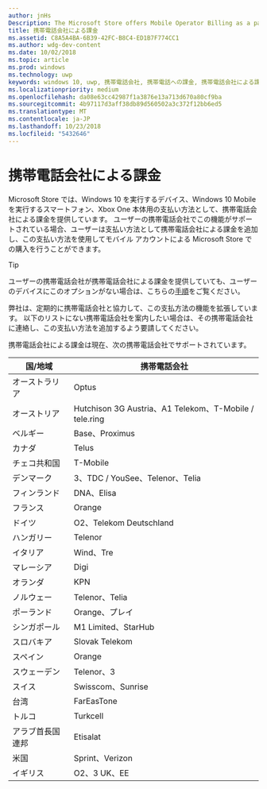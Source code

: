 ```yaml
---
author: jnHs
Description: The Microsoft Store offers Mobile Operator Billing as a payment method for mobile operators who support this capability.
title: 携帯電話会社による課金
ms.assetid: C8A5A4BA-6B39-42FC-B8C4-ED1B7F774CC1
ms.author: wdg-dev-content
ms.date: 10/02/2018
ms.topic: article
ms.prod: windows
ms.technology: uwp
keywords: windows 10, uwp, 携帯電話会社, 携帯電話への課金, 携帯電話会社による課金
ms.localizationpriority: medium
ms.openlocfilehash: da08e63cc42987f1a3876e13a713d670a80cf9ba
ms.sourcegitcommit: 4b97117d3aff38db89d560502a3c372f12bb6ed5
ms.translationtype: MT
ms.contentlocale: ja-JP
ms.lasthandoff: 10/23/2018
ms.locfileid: "5432646"
---
```

# <a name="mobile-operator-billing"></a>携帯電話会社による課金


Microsoft Store では、Windows 10 を実行するデバイス、Windows 10 Mobile を実行するスマートフォン、Xbox One 本体用の支払い方法として、携帯電話会社による課金を提供しています。 ユーザーの携帯電話会社でこの機能がサポートされている場合、ユーザーは支払い方法として携帯電話会社による課金を追加し、この支払い方法を使用してモバイル アカウントによる Microsoft Store での購入を行うことができます。

> [!TIP]
>  ユーザーの携帯電話会社が携帯電話会社による課金を提供していても、ユーザーのデバイスにこのオプションがない場合は、こちらの[手順](http://go.microsoft.com/fwlink/p/?LinkId=523993)をご覧ください。

弊社は、定期的に携帯電話会社と協力して、この支払方法の機能を拡張しています。 以下のリストにない携帯電話会社を案内したい場合は、その携帯電話会社に連絡し、この支払い方法を追加するよう要請してください。

携帯電話会社による課金は現在、次の携帯電話会社でサポートされています。

| 国/地域  | 携帯電話会社                 |
|-----------------|----------------------------------|
| オーストラリア       | Optus                            |
| オーストリア         | Hutchison 3G Austria、A1 Telekom、T-Mobile / tele.ring  |
| ベルギー         | Base、Proximus                   |
| カナダ          | Telus                            |
| チェコ共和国  | T-Mobile                         |
| デンマーク         | 3、TDC / YouSee、Telenor、Telia  |
| フィンランド         | DNA、Elisa                       |
| フランス          | Orange                           |
| ドイツ         | O2、Telekom Deutschland          |
| ハンガリー         | Telenor                          |
| イタリア           | Wind、Tre                        |
| マレーシア        | Digi                             |
| オランダ     | KPN                              |
| ノルウェー          | Telenor、Telia                   |
| ポーランド          | Orange、プレイ                     |
| シンガポール       | M1 Limited、StarHub              |
| スロバキア        | Slovak Telekom                   |
| スペイン           | Orange                           |
| スウェーデン          | Telenor、3                       |
| スイス     | Swisscom、Sunrise                |
| 台湾          | FarEasTone                       |
| トルコ          | Turkcell                         |
| アラブ首長国連邦 | Etisalat                    |
| 米国   | Sprint、Verizon                  |
| イギリス  | O2、3 UK、EE                     |

 



 


 

 





